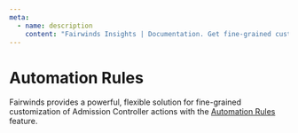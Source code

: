 ```yaml
---
meta:
  - name: description
    content: "Fairwinds Insights | Documentation. Get fine-grained customization of Admission Controller actions with the Automation Rules feature"
---
```

# Automation Rules
Fairwinds provides a powerful, flexible solution for fine-grained customization of Admission Controller actions with the [Automation Rules](https://insights.docs.fairwinds.com/features/rules/) feature. 
